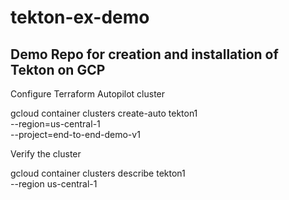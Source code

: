 # tekton-ex-demo
## Demo Repo for creation and installation of Tekton on GCP


Configure Terraform Autopilot cluster

gcloud container clusters create-auto tekton1 \
    --region=us-central-1 \
    --project=end-to-end-demo-v1 

Verify the cluster

gcloud container clusters describe tekton1 \
    --region us-central-1